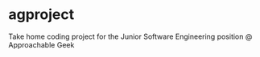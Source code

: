 # agproject
Take home coding project for the Junior Software Engineering position @ Approachable Geek
